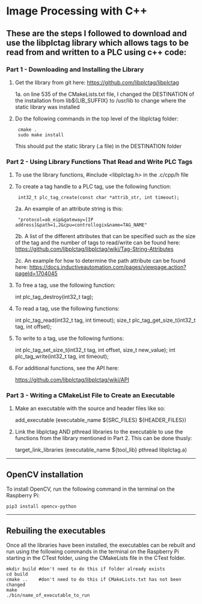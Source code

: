 
# Image Processing with C++


## These are the steps I followed to download and use the libplctag library which allows tags to be read from and written to a PLC using c++ code:

### Part 1 - Downloading and Installing the Library

1. Get the library from git here: https://github.com/libplctag/libplctag

    1a. on line 535 of the CMakeLists.txt file, I changed the DESTINATION of 
    the installation from lib${LIB_SUFFIX} to /usr/lib to change where
    the static library was installed

2. Do the following commands in the top level of the libplctag folder:
        
        cmake .
        sudo make install

    This should put the static library (.a file) in the DESTINATION folder

### Part 2 - Using Library Functions That Read and Write PLC Tags

1. To use the library functions, #include <libplctag.h> in the .c/cpp/h file

2. To create a tag handle to a PLC tag, use the following function:
    
        int32_t plc_tag_create(const char *attrib_str, int timeout);

    2a. An example of an attribute string is this:

        "protocol=ab_eip&gateway=[IP address]&path=1,2&cpu=controllogix&name=TAG_NAME"

    2b. A list of the different attributes that can be specified such as the size of 
    the tag and the number of tags to read/write can be found here: 
    https://github.com/libplctag/libplctag/wiki/Tag-String-Attributes
        
    2c. An example for how to determine the path attribute can be found here:
    https://docs.inductiveautomation.com/pages/viewpage.action?pageId=1704045

3. To free a tag, use the following function:

    int plc_tag_destroy(int32_t tag);
    
4. To read a tag, use the following functions:
    
    int plc_tag_read(int32_t tag, int timeout);
    size_t plc_tag_get_size_t(int32_t tag, int offset);
    
5. To write to a tag, use the following funtions:

    int plc_tag_set_size_t(int32_t tag, int offset, size_t new_value);
    int plc_tag_write(int32_t tag, int timeout);
        
6. For additional functions, see the API here:
    
    https://github.com/libplctag/libplctag/wiki/API

### Part 3 - Writing a CMakeList File to Create an Executable

1. Make an executable with the source and header files like so:

    add_executable (executable_name ${SRC_FILES} ${HEADER_FILES})
    
2. Link the libplctag AND pthread libraries to the executable to use the functions 
from the library mentioned in Part 2. This can be done thusly:

    target_link_libraries (executable_name ${tool_lib} pthread libplctag.a)
    
---------------------------------------------------------------------------------
## OpenCV installation

To install OpenCV, run the following command in the terminal on the Raspberry Pi:

    pip3 install opencv-python
    
---------------------------------------------------------------------------------
## Rebuiling the executables

Once all the libraries have been installed, the executables can be rebuilt and 
run using the following commands in the terminal on the Raspberry Pi starting in 
the CTest folder, using the CMakeLists file in the CTest folder.
    
    mkdir build #don't need to do this if folder already exists
    cd build
    cmake ..    #don't need to do this if CMakeLists.txt has not been changed
    make
    ./bin/name_of_executable_to_run

